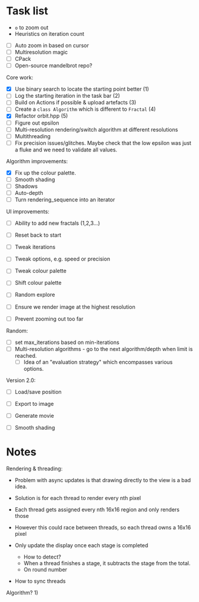 # Task list

- `o` to zoom out
- Heuristics on iteration count

- [ ] Auto zoom in based on cursor
- [ ] Multiresolution magic
- [ ] CPack
- [ ] Open-source mandelbrot repo?

Core work:
- [x] Use binary search to locate the starting point better (1)
- [ ] Log the starting iteration in the task bar (2)
- [ ] Build on Actions if possible & upload artefacts (3)
- [ ] Create a `class Algorithm` which is different to `Fractal` (4)
- [x] Refactor orbit.hpp (5)
- [ ] Figure out epsilon
- [ ] Multi-resolution rendering/switch algorithm at different resolutions
- [ ] Multithreading
- [ ] Fix precision issues/glitches. Maybe check that the low epsilon was just a fluke and we need to validate all values.

Algorithm improvements:
- [x] Fix up the colour palette.
- [ ] Smooth shading
- [ ] Shadows
- [ ] Auto-depth
- [ ] Turn rendering_sequence into an iterator

UI improvements:
- [ ] Ability to add new fractals (1,2,3...)
- [ ] Reset back to start
- [ ] Tweak iterations
- [ ] Tweak options, e.g. speed or precision
- [ ] Tweak colour palette
- [ ] Shift colour palette
- [ ] Random explore
- [ ] Ensure we render image at the highest resolution  
- [ ] Prevent zooming out too far


Random:
- [ ] set max_iterations based on min-iterations
- [ ] Multi-resolution algorithms - go to the next algorithm/depth when limit is reached.
  - [ ] Idea of an "evaluation strategy" which encompasses various options.

Version 2.0:
- [ ] Load/save position
- [ ] Export to image
- [ ] Generate movie
- [ ] Smooth shading


# Notes

Rendering & threading:
- Problem with async updates is that drawing directly to the view is a bad idea.
- Solution is for each thread to render every nth pixel
- Each thread gets assigned every nth 16x16 region and only renders those
- However this could race between threads, so each thread owns a 16x16 pixel

- Only update the display once each stage is completed


  - How to detect?
  - When a thread finishes a stage, it subtracts the stage from the total.
  - On round number

- How to sync threads

Algorithm?
1) 